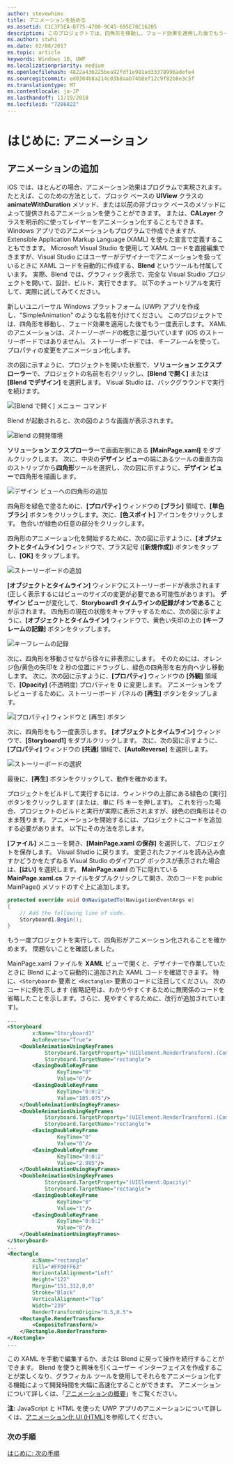 ```yaml
---
author: stevewhims
title: アニメーションを始める
ms.assetid: C1C3F5EA-B775-4700-9C45-695E78C16205
description: このプロジェクトでは、四角形を移動し、フェード効果を適用した後でもう一度表示します。
ms.author: stwhi
ms.date: 02/08/2017
ms.topic: article
keywords: Windows 10, UWP
ms.localizationpriority: medium
ms.openlocfilehash: 4822a436225bea92fdf1e981ad33378996adefe4
ms.sourcegitcommit: ed0304b8a214c03b8aab74b8ef12c9f82b8e3c5f
ms.translationtype: MT
ms.contentlocale: ja-JP
ms.lasthandoff: 11/19/2018
ms.locfileid: "7286822"
---
```

# <a name="getting-started-animation"></a>はじめに: アニメーション


## <a name="adding-animations"></a>アニメーションの追加

iOS では、ほとんどの場合、アニメーション効果はプログラムで実現されます。 たとえば、このための方法として、ブロック ベースの **UIView** クラスの **animateWithDuration** メソッド、または以前の非ブロック ベースのメソッドによって提供されるアニメーションを使うことができます。 または、**CALayer** クラスを明示的に使ってレイヤーをアニメーション化することもできます。 Windows アプリでのアニメーションもプログラムで作成できますが、Extensible Application Markup Language (XAML) を使った宣言で定義することもできます。 Microsoft Visual Studio を使用して XAML コードを直接編集できますが、Visual Studio にはユーザーがデザイナーでアニメーションを扱っているときに XAML コードを自動的に作成する、**Blend** というツールも付属しています。 実際、Blend では、グラフィック表示で、完全な Visual Studio プロジェクトを開いて、設計、ビルド、実行できます。 以下のチュートリアルを実行して、実際に試してみてください。

新しいユニバーサル Windows プラットフォーム (UWP) アプリを作成し、"SimpleAnimation" のような名前を付けてください。 このプロジェクトでは、四角形を移動し、フェード効果を適用した後でもう一度表示します。 XAML のアニメーションは、*ストーリーボード*の概念に基づいています (iOS のストーリーボードではありません)。 ストーリーボードでは、*キーフレーム*を使って、プロパティの変更をアニメーション化します。

次の図に示すように、プロジェクトを開いた状態で、**ソリューション エクスプローラー**で、プロジェクトの名前を右クリックし、**[Blend で開く]** または **[Blend でデザイン]** を選択します。 Visual Studio は、バックグラウンドで実行を続けます。

![[Blend で開く] メニュー コマンド](images/ios-to-uwp/vs-open-in-blend.png)

Blend が起動されると、次の図のような画面が表示されます。

![Blend の開発環境](images/ios-to-uwp/blend-1.png)

**ソリューション エクスプローラー**で画面左側にある **[MainPage.xaml]** をダブルクリックします。 次に、中央の**デザイン ビュー**の端にあるツールの垂直方向のストリップから**四角形**ツールを選択し、次の図に示すように、**デザイン ビュー**で四角形を描画します。

![デザイン ビューへの四角形の追加](images/ios-to-uwp/blend-2.png)

四角形を緑色で塗るために、**[プロパティ]** ウィンドウの **[ブラシ]** 領域で、**[単色ブラシ]** ボタンをクリックします。次に、**[色スポイト]** アイコンをクリックします。 色合いが緑色の任意の部分をクリックします。

四角形のアニメーション化を開始するために、次の図に示すように、**[オブジェクトとタイムライン]** ウィンドウで、プラス記号 (**[新規作成]**) ボタンをタップし、**[OK]** をタップします。

![ストーリーボードの追加](images/ios-to-uwp/blend-3.png)

**[オブジェクトとタイムライン]** ウィンドウにストーリーボードが表示されます (正しく表示するにはビューのサイズの変更が必要である可能性があります)。 **デザイン ビュー**が変化して、**Storyboard1 タイムラインの記録がオンである**ことが示されます。 四角形の現在の状態をキャプチャするために、次の図に示すように、**[オブジェクトとタイムライン]** ウィンドウで、黄色い矢印の上の **[キーフレームの記録]** ボタンをタップします。

![キーフレームの記録](images/ios-to-uwp/blend-4.png)

次に、四角形を移動させながら徐々に非表示にします。 そのためには、オレンジ色/黄色の矢印を 2 秒の位置にドラッグし、緑色の四角形を右方向へ少し移動します。 次に、次の図に示すように、**[プロパティ]** ウィンドウの **[外観]** 領域で、**[Opacity]** (不透明度) プロパティを **0** に変更します。 アニメーションをプレビューするために、ストーリーボード パネルの **[再生]** ボタンをタップします。

![[プロパティ] ウィンドウと [再生] ボタン](images/ios-to-uwp/blend-5.png)

次に、四角形をもう一度表示します。 **[オブジェクトとタイムライン]** ウィンドウで、**[Storyboard1]** をダブルクリックします。 次に、次の図に示すように、**[プロパティ]** ウィンドウの **[共通]** 領域で、**[AutoReverse]** を選択します。

![ストーリーボードの選択](images/ios-to-uwp/blend-6.png)

最後に、**[再生]** ボタンをクリックして、動作を確かめます。

プロジェクトをビルドして実行するには、ウィンドウの上部にある緑色の [実行] ボタンをクリックします (または、単に F5 キーを押します)。 これを行った場合、プロジェクトのビルドと実行が実際に表示されますが、緑色の四角形はそのまま残ります。 アニメーションを開始するには、プロジェクトにコードを追加する必要があります。 以下にその方法を示します。

**[ファイル]** メニューを開き、**[MainPage.xaml の保存]** を選択して、プロジェクトを保存します。 Visual Studio に戻ります。 変更されたファイルを読み込み直すかどうかをたずねる Visual Studio のダイアログ ボックスが表示された場合は、**[はい]** を選択します。 **MainPage.xaml** の下に隠れている **MainPage.xaml.cs** ファイルをダブルクリックして開き、次のコードを public MainPage() メソッドのすぐ上に追加します。

```csharp
protected override void OnNavigatedTo(NavigationEventArgs e)
{
    // Add the following line of code.
    Storyboard1.Begin();
}
```

もう一度プロジェクトを実行して、四角形がアニメーション化されることを確かめます。 問題ないことを確認しました。

MainPage.xaml ファイルを **XAML** ビューで開くと、デザイナーで作業していたときに Blend によって自動的に追加された XAML コードを確認できます。 特に、`<Storyboard>` 要素と `<Rectangle>` 要素のコードに注目してください。 次のコードに例を示します  (省略記号は、わかりやすくするために無関係のコードを省略したことを示します。さらに、見やすくするために、改行が追加されています)。

```xml
...
<Storyboard 
        x:Name="Storyboard1" 
        AutoReverse="True">
    <DoubleAnimationUsingKeyFrames 
            Storyboard.TargetProperty="(UIElement.RenderTransform).(CompositeTransform.TranslateX)"
            Storyboard.TargetName="rectangle">
        <EasingDoubleKeyFrame 
                KeyTime="0" 
                Value="0"/>
        <EasingDoubleKeyFrame 
                KeyTime="0:0:2" 
                Value="185.075"/>
    </DoubleAnimationUsingKeyFrames>
    <DoubleAnimationUsingKeyFrames 
            Storyboard.TargetProperty="(UIElement.RenderTransform).(CompositeTransform.TranslateY)" 
            Storyboard.TargetName="rectangle">
        <EasingDoubleKeyFrame 
                KeyTime="0" 
                Value="0"/>
        <EasingDoubleKeyFrame 
                KeyTime="0:0:2" 
                Value="2.985"/>
    </DoubleAnimationUsingKeyFrames>
    <DoubleAnimationUsingKeyFrames 
            Storyboard.TargetProperty="(UIElement.Opacity)" 
            Storyboard.TargetName="rectangle">
        <EasingDoubleKeyFrame 
                KeyTime="0" 
                Value="1"/>
        <EasingDoubleKeyFrame 
                KeyTime="0:0:2"
                Value="0"/>
    </DoubleAnimationUsingKeyFrames>
</Storyboard>
...
<Rectangle 
        x:Name="rectangle" 
        Fill="#FF00FF63" 
        HorizontalAlignment="Left" 
        Height="122" 
        Margin="151,312,0,0" 
        Stroke="Black" 
        VerticalAlignment="Top" 
        Width="239" 
        RenderTransformOrigin="0.5,0.5">
    <Rectangle.RenderTransform>
        <CompositeTransform/>
    </Rectangle.RenderTransform>
</Rectangle>
...
```

この XAML を手動で編集するか、または Blend に戻って操作を続行することができます。 Blend を使うと興味を引くユーザー インターフェイスを作成することが楽しくなり、グラフィカル ツールを使用してそれらをアニメーション化する機能によって開発時間を大幅に高速化することができます。 アニメーションについて詳しくは、「[アニメーションの概要](https://msdn.microsoft.com/library/windows/apps/mt187350)」をご覧ください。

**注:** <span class="legacy-term">JavaScript と HTML を使った UWP アプリ</span>のアニメーションについて詳しくは、[アニメーション化 UI (HTML)](https://msdn.microsoft.com/library/windows/apps/hh465165)を参照してください。

### <a name="next-step"></a>次の手順

[はじめに: 次の手順](getting-started-what-next.md)
